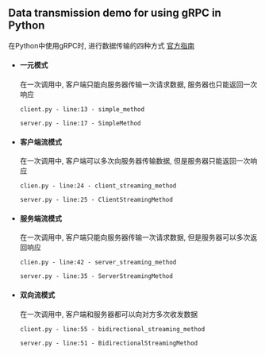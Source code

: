## Data transmission demo for using gRPC in Python

在Python中使用gRPC时, 进行数据传输的四种方式  [官方指南](<https://grpc.io/docs/guides/concepts/#unary-rpc>)

- #### 一元模式

  在一次调用中, 客户端只能向服务器传输一次请求数据, 服务器也只能返回一次响应

  `client.py - line:13 - simple_method`

  `server.py - line:17 - SimpleMethod`

- #### 客户端流模式

  在一次调用中, 客户端可以多次向服务器传输数据, 但是服务器只能返回一次响应

  `clien.py - line:24 - client_streaming_method `

  `server.py - line:25 - ClientStreamingMethod`

- #### 服务端流模式 

  在一次调用中, 客户端只能向服务器传输一次请求数据, 但是服务器可以多次返回响应

  `clien.py - line:42 - server_streaming_method`

  `server.py - line:35 - ServerStreamingMethod`

- #### 双向流模式

  在一次调用中, 客户端和服务器都可以向对方多次收发数据

  `client.py - line:55 - bidirectional_streaming_method`

  `server.py - line:51 - BidirectionalStreamingMethod`

